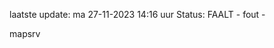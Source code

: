 laatste update: 
ma 27-11-2023 14:16   uur 
Status: FAALT - fout - 
<div class="service R">mapsrv</div>